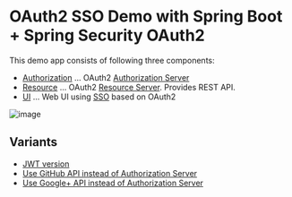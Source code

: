 # OAuth2 SSO Demo with Spring Boot + Spring Security OAuth2

This demo app consists of following three components:

* [Authorization](authorization) ... OAuth2 [Authorization Server](http://docs.spring.io/spring-boot/docs/current/reference/htmlsingle/#boot-features-security-oauth2-authorization-server)
* [Resource](resource) ... OAuth2 [Resource Server](http://docs.spring.io/spring-boot/docs/current/reference/htmlsingle/#boot-features-security-oauth2-resource-server). Provides REST API.
* [UI](ui) ... Web UI using [SSO](http://docs.spring.io/spring-boot/docs/current/reference/htmlsingle/#boot-features-security-oauth2-single-sign-on) based on OAuth2

![image](https://qiita-image-store.s3.amazonaws.com/0/1852/19969057-c8d1-e2d7-fd56-82fe784e7a36.png)


## Variants

* [JWT version](tree/jwt)
* [Use GitHub API instead of Authorization Server](tree/github)
* [Use Google+ API instead of Authorization Server](tree/google)